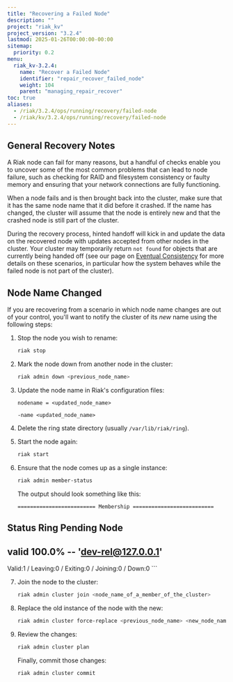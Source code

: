 ```yaml
---
title: "Recovering a Failed Node"
description: ""
project: "riak_kv"
project_version: "3.2.4"
lastmod: 2025-01-26T00:00:00-00:00
sitemap:
  priority: 0.2
menu:
  riak_kv-3.2.4:
    name: "Recover a Failed Node"
    identifier: "repair_recover_failed_node"
    weight: 104
    parent: "managing_repair_recover"
toc: true
aliases:
  - /riak/3.2.4/ops/running/recovery/failed-node
  - /riak/kv/3.2.4/ops/running/recovery/failed-node
---
```


## General Recovery Notes

A Riak node can fail for many reasons, but a handful of checks enable you to
uncover some of the most common problems that can lead to node failure,
such as checking for RAID and filesystem consistency or faulty memory and
ensuring that your network connections are fully functioning.

When a node fails and is then brought back into the cluster, make sure that it has the same node name that it did before it crashed. If the name has changed, the cluster will assume that the node is entirely new and that the crashed node is still part of the cluster.

During the recovery process, hinted handoff will kick in and update the data on
the recovered node with updates accepted from other nodes in the cluster. Your
cluster may temporarily return `not found` for objects that are currently
being handed off (see our page on [Eventual Consistency](../../../learn/concepts/eventual-consistency) for more details on
these scenarios, in particular how the system behaves while the failed node is
not part of the cluster).

## Node Name Changed

If you are recovering from a scenario in which node name changes are out of
your control, you'll want to notify the cluster of its *new* name using the
following steps:

1. Stop the node you wish to rename:

    ```bash
    riak stop
    ```

2. Mark the node down from another node in the cluster:

    ```bash
    riak admin down <previous_node_name>
    ```

3. Update the node name in Riak's configuration files:

    ```riakconf
    nodename = <updated_node_name>
    ```

    ```vmargs
    -name <updated_node_name>
    ```

4. Delete the ring state directory (usually `/var/lib/riak/ring`).

5. Start the node again:

    ```bash
    riak start
    ```

6. Ensure that the node comes up as a single instance:

    ```bash
    riak admin member-status
    ```

    The output should look something like this:

    ```
    ========================= Membership ==========================
Status     Ring    Pending    Node
---------------------------------------------------------------
valid     100.0%      --      'dev-rel@127.0.0.1'
---------------------------------------------------------------
Valid:1 / Leaving:0 / Exiting:0 / Joining:0 / Down:0
    ```

7. Join the node to the cluster:

    ```bash
    riak admin cluster join <node_name_of_a_member_of_the_cluster>
    ```

8. Replace the old instance of the node with the new:

    ```bash
    riak admin cluster force-replace <previous_node_name> <new_node_name>
    ```

9. Review the changes:

    ```bash
    riak admin cluster plan
    ```

    Finally, commit those changes:

    ```bash
    riak admin cluster commit
    ```

